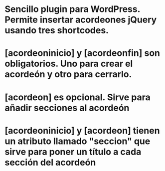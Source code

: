 # Sencillo plugin para WordPress. Permite insertar acordeones jQuery usando tres shortcodes. 
# [acordeoninicio] y [acordeonfin] son obligatorios. Uno para crear el acordeón y otro para cerrarlo.
# [acordeon] es opcional. Sirve para añadir secciones al acordeón
# [acordeoninicio] y [acordeon] tienen un atributo llamado "seccion" que sirve para poner un título a cada sección del acordeón
